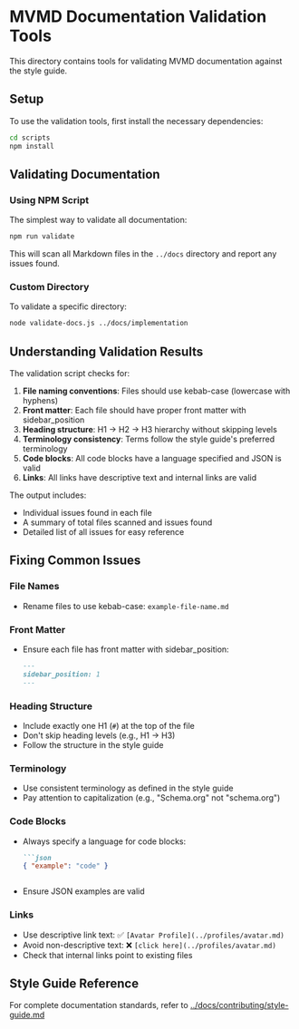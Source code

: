 # MVMD Documentation Validation Tools

This directory contains tools for validating MVMD documentation against the style guide.

## Setup

To use the validation tools, first install the necessary dependencies:

```bash
cd scripts
npm install
```

## Validating Documentation

### Using NPM Script

The simplest way to validate all documentation:

```bash
npm run validate
```

This will scan all Markdown files in the `../docs` directory and report any issues found.

### Custom Directory

To validate a specific directory:

```bash
node validate-docs.js ../docs/implementation
```

## Understanding Validation Results

The validation script checks for:

1. **File naming conventions**: Files should use kebab-case (lowercase with hyphens)
2. **Front matter**: Each file should have proper front matter with sidebar_position
3. **Heading structure**: H1 -> H2 -> H3 hierarchy without skipping levels
4. **Terminology consistency**: Terms follow the style guide's preferred terminology
5. **Code blocks**: All code blocks have a language specified and JSON is valid
6. **Links**: All links have descriptive text and internal links are valid

The output includes:
- Individual issues found in each file
- A summary of total files scanned and issues found
- Detailed list of all issues for easy reference

## Fixing Common Issues

### File Names
- Rename files to use kebab-case: `example-file-name.md`

### Front Matter
- Ensure each file has front matter with sidebar_position:
  ```md
  ---
  sidebar_position: 1
  ---
  ```

### Heading Structure
- Include exactly one H1 (`#`) at the top of the file
- Don't skip heading levels (e.g., H1 -> H3)
- Follow the structure in the style guide

### Terminology
- Use consistent terminology as defined in the style guide
- Pay attention to capitalization (e.g., "Schema.org" not "schema.org")

### Code Blocks
- Always specify a language for code blocks:
  ```md
  ```json
  { "example": "code" }
  ```
  ```
- Ensure JSON examples are valid

### Links
- Use descriptive link text: ✅ `[Avatar Profile](../profiles/avatar.md)`
- Avoid non-descriptive text: ❌ `[click here](../profiles/avatar.md)`
- Check that internal links point to existing files

## Style Guide Reference

For complete documentation standards, refer to [../docs/contributing/style-guide.md](../docs/contributing/style-guide.md) 